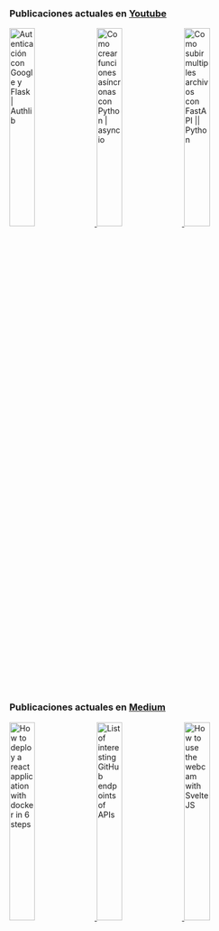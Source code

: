 ###  Publicaciones actuales en [Youtube](https://www.youtube.com/channel/UCNtGnenu3-E363hcijzVt0w/featured)

<a href="https://www.youtube.com/watch?v=62xFHCtJ_yA" target='_blank'>
 <img width='30%' src="https://i.ytimg.com/vi/62xFHCtJ_yA/hqdefault.jpg" alt="Autenticación con Google y Flask | Authlib" />
</a>
<a href="https://www.youtube.com/watch?v=DylxHMiRn_c" target='_blank'>
 <img width='30%' src="https://i.ytimg.com/vi/DylxHMiRn_c/hqdefault.jpg" alt="Como crear funciones asíncronas con Python | asyncio" />
</a>
<a href="https://www.youtube.com/watch?v=POyYF2YPlOQ" target='_blank'>
 <img width='30%' src="https://i.ytimg.com/vi/POyYF2YPlOQ/hqdefault.jpg" alt="Como subir multiples archivos con FastAPI || Python" />
</a>


###  Publicaciones actuales en [Medium](https://medium.com/@nelsoncode019)

<a href="https://nelsoncode.medium.com/how-to-deploy-a-react-application-with-docker-in-6-steps-456cff521848?source=rss-57948f2413ba------2" target='_blank'>
  <img width='30%' src=https://cdn-images-1.medium.com/max/1024/1*44p7uMaumQ2VKgbqTWbO2A.png alt="How to deploy a react application with docker in 6 steps" />
</a>
<a href="https://nelsoncode.medium.com/list-of-interesting-github-endpoints-of-apis-2dc8e8085c1e?source=rss-57948f2413ba------2" target='_blank'>
  <img width='30%' src="https://cdn-images-1.medium.com/max/1024/1*9F2LoIlWRg_RHA79qIdY9Q.png" alt="List of interesting GitHub endpoints of APIs" />
</a>
<a href="https://nelsoncode.medium.com/how-to-use-the-webcam-with-svelte-js-dc27670f10d7?source=rss-57948f2413ba------2" target='_blank'>
  <img width='30%' src="https://cdn-images-1.medium.com/max/1024/1*iKq0TFNJ6tlbrTZ7tKpbNw.png" alt="How to use the webcam with Svelte JS" />
</a>